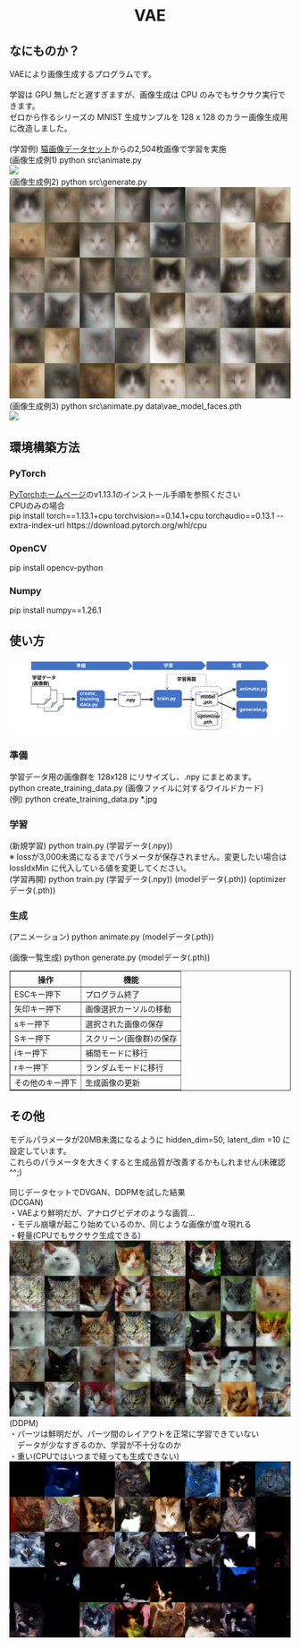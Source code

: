 <html lang="ja">
    <head>
        <meta charset="utf-8" />
    </head>
    <body>
        <h1><center>VAE</center></h1>
        <h2>なにものか？</h2>
        <p>
            VAEにより画像生成するプログラムです。<br><br>
            学習は GPU 無しだと遅すぎますが、画像生成は CPU のみでもサクサク実行できます。<br>
            ゼロから作るシリーズの MNIST 生成サンプルを 128 x 128 のカラー画像生成用に改造しました。<br><br>
            (学習例) <a href="https://images.cv/download/cat_face/5444">猫画像データセット</a>からの2,504枚画像で学習を実施<br>
            (画像生成例1) python src\animate.py<br>
            <img src="images/cats.gif"><br>
            (画像生成例2) python src\generate.py<br>
            <img src="images/cats.png"><br>
            (画像生成例3) python src\animate.py data\vae_model_faces.pth<br>
            <img src="images/faces.gif"><br>
        </p>
        <h2>環境構築方法</h2>
        <h3>PyTorch</h3>
        <p>
              <a href="https://pytorch.org/get-started/previous-versions/">PyTorchホームページ</a>のv1.13.1のインストール手順を参照ください<br>
              CPUのみの場合<br>
              pip install torch==1.13.1+cpu torchvision==0.14.1+cpu torchaudio==0.13.1 --extra-index-url https://download.pytorch.org/whl/cpu
        </p>
        <h3>OpenCV</h3>
        <p>
              pip install opencv-python<br>
        </p>
        <h3>Numpy</h3>
        <p>
              pip install numpy==1.26.1
        </p>
        <h2>使い方</h2>
        <img src="images/workflow.svg">
        <h3>準備</h3>
        <p>
            学習データ用の画像群を 128x128 にリサイズし、.npy にまとめます。<br>
            python create_training_data.py (画像ファイルに対するワイルドカード)<br>
            (例) python create_training_data.py  *.jpg
        </p>
        <h3>学習</h3>
        <p>
            (新規学習) python train.py (学習データ(.npy))<br>
            ※ lossが3,000未満になるまでパラメータが保存されません。変更したい場合は lossIdxMin に代入している値を変更してください。<br>
            (学習再開) python train.py (学習データ(.npy)) (modelデータ(.pth)) (optimizerデータ(.pth))<br>
        </p>
        <h3>生成</h3>
        <p>
            (アニメーション) python animate.py (modelデータ(.pth))<br>
            <br>
            (画像一覧生成)   python generate.py (modelデータ(.pth))<br>
            <table border="1">
                <tr><th>操作</th><th>機能</th></tr>
                <tr><td>ESCキー押下</td><td>プログラム終了</td></tr>
                <tr><td>矢印キー押下</td><td>画像選択カーソルの移動</td></tr>
                <tr><td>sキー押下</td><td>選択された画像の保存</td></tr>
                <tr><td>Sキー押下</td><td>スクリーン(画像群)の保存</td></tr>
                <tr><td>iキー押下</td><td>補間モードに移行</td></tr>
                <tr><td>rキー押下</td><td>ランダムモードに移行</td></tr>
                <tr><td>その他のキー押下</td><td>生成画像の更新</td></tr>
            </table>
        </p>
        <h2>その他</h2>
        <p>
            モデルパラメータが20MB未満になるように hidden_dim=50, latent_dim =10 に設定しています。<br>
            これらのパラメータを大きくすると生成品質が改善するかもしれません(未確認^^;)<br>
            <br>
            同じデータセットでDVGAN、DDPMを試した結果<br>
            (DCGAN)<br>
            ・VAEより鮮明だが、アナログビデオのような画質...<br>
            ・モデル崩壊が起こり始めているのか、同じような画像が度々現れる<br>
            ・軽量(CPUでもサクサク生成できる)<br>
            <img src="images/example_dcgan.png"><br>
            (DDPM)<br>
            ・パーツは鮮明だが、パーツ間のレイアウトを正常に学習できていない<br>
            　データが少なすぎるのか、学習が不十分なのか<br>
            ・重い(CPUではいつまで経っても生成できない)<br>
            <img src="images/example_ddpm.png"><br>
        </p>
    </body>
</html>
